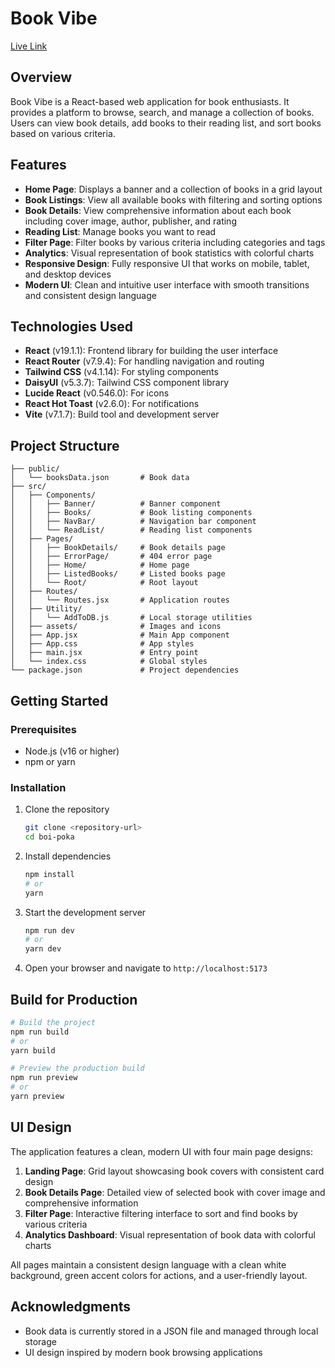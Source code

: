 # Book Vibe

[Live Link](#) <!-- Add your live site link here when deployed -->

## Overview

Book Vibe is a React-based web application for book enthusiasts. It provides a platform to browse, search, and manage a collection of books. Users can view book details, add books to their reading list, and sort books based on various criteria.

## Features

- **Home Page**: Displays a banner and a collection of books in a grid layout
- **Book Listings**: View all available books with filtering and sorting options
- **Book Details**: View comprehensive information about each book including cover image, author, publisher, and rating
- **Reading List**: Manage books you want to read
- **Filter Page**: Filter books by various criteria including categories and tags
- **Analytics**: Visual representation of book statistics with colorful charts
- **Responsive Design**: Fully responsive UI that works on mobile, tablet, and desktop devices
- **Modern UI**: Clean and intuitive user interface with smooth transitions and consistent design language

## Technologies Used

- **React** (v19.1.1): Frontend library for building the user interface
- **React Router** (v7.9.4): For handling navigation and routing
- **Tailwind CSS** (v4.1.14): For styling components
- **DaisyUI** (v5.3.7): Tailwind CSS component library
- **Lucide React** (v0.546.0): For icons
- **React Hot Toast** (v2.6.0): For notifications
- **Vite** (v7.1.7): Build tool and development server

## Project Structure

```
├── public/
│   └── booksData.json       # Book data
├── src/
│   ├── Components/
│   │   ├── Banner/          # Banner component
│   │   ├── Books/           # Book listing components
│   │   ├── NavBar/          # Navigation bar component
│   │   └── ReadList/        # Reading list components
│   ├── Pages/
│   │   ├── BookDetails/     # Book details page
│   │   ├── ErrorPage/       # 404 error page
│   │   ├── Home/            # Home page
│   │   ├── ListedBooks/     # Listed books page
│   │   └── Root/            # Root layout
│   ├── Routes/
│   │   └── Routes.jsx       # Application routes
│   ├── Utility/
│   │   └── AddToDB.js       # Local storage utilities
│   ├── assets/              # Images and icons
│   ├── App.jsx              # Main App component
│   ├── App.css              # App styles
│   ├── main.jsx             # Entry point
│   └── index.css            # Global styles
└── package.json             # Project dependencies
```

## Getting Started

### Prerequisites

- Node.js (v16 or higher)
- npm or yarn

### Installation

1. Clone the repository
   ```bash
   git clone <repository-url>
   cd boi-poka
   ```

2. Install dependencies
   ```bash
   npm install
   # or
   yarn
   ```

3. Start the development server
   ```bash
   npm run dev
   # or
   yarn dev
   ```

4. Open your browser and navigate to `http://localhost:5173`

## Build for Production

```bash
# Build the project
npm run build
# or
yarn build

# Preview the production build
npm run preview
# or
yarn preview
```

## UI Design

The application features a clean, modern UI with four main page designs:

1. **Landing Page**: Grid layout showcasing book covers with consistent card design
2. **Book Details Page**: Detailed view of selected book with cover image and comprehensive information
3. **Filter Page**: Interactive filtering interface to sort and find books by various criteria
4. **Analytics Dashboard**: Visual representation of book data with colorful charts

All pages maintain a consistent design language with a clean white background, green accent colors for actions, and a user-friendly layout.

## Acknowledgments

- Book data is currently stored in a JSON file and managed through local storage
- UI design inspired by modern book browsing applications
